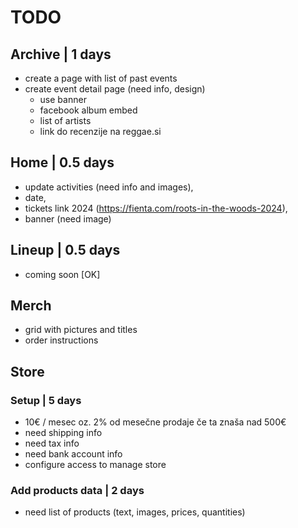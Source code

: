 # TODO

## Archive | 1 days
- create a page with list of past events 
- create event detail page (need info, design)
  - use banner
  - facebook album embed
  - list of artists
  - link do recenzije na reggae.si

## Home | 0.5 days
- update activities (need info and images), 
- date, 
- tickets link 2024 (https://fienta.com/roots-in-the-woods-2024), 
- banner (need image)

## Lineup | 0.5 days
- coming soon [OK]

## Merch
- grid with pictures and titles
- order instructions

## Store 
### Setup | 5 days
- 10€ / mesec oz. 2% od mesečne prodaje če ta znaša nad 500€
- need shipping info
- need tax info
- need bank account info
- configure access to manage store  

### Add products data | 2 days
- need list of products (text, images, prices, quantities)